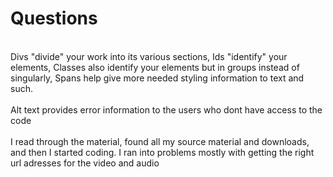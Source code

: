 <h1>Questions</h1>
<br>
Divs "divide" your work into its various sections, Ids "identify" your elements, Classes also identify your elements but in groups instead of singularly, Spans help give more needed styling information to text and such.
</br>
<br>
Alt text provides error information to the users who dont have access to the code
</br>
<br>
I read through the material, found all my source material and downloads, and then I started coding. I ran into problems mostly with getting the right url adresses for the video and audio
</br>

